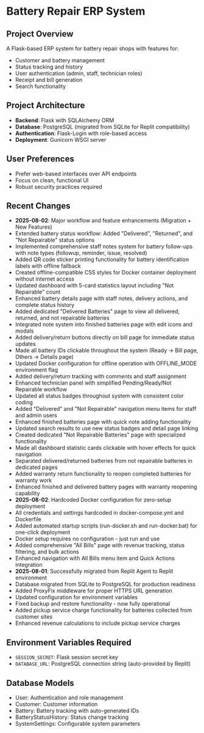 # Battery Repair ERP System

## Project Overview
A Flask-based ERP system for battery repair shops with features for:
- Customer and battery management
- Status tracking and history
- User authentication (admin, staff, technician roles)
- Receipt and bill generation
- Search functionality

## Project Architecture
- **Backend**: Flask with SQLAlchemy ORM
- **Database**: PostgreSQL (migrated from SQLite for Replit compatibility)
- **Authentication**: Flask-Login with role-based access
- **Deployment**: Gunicorn WSGI server

## User Preferences
- Prefer web-based interfaces over API endpoints
- Focus on clean, functional UI
- Robust security practices required

## Recent Changes
- **2025-08-02**: Major workflow and feature enhancements (Migration + New Features)
- Extended battery status workflow: Added "Delivered", "Returned", and "Not Repairable" status options
- Implemented comprehensive staff notes system for battery follow-ups with note types (followup, reminder, issue, resolved)
- Added QR code sticker printing functionality for battery identification labels with offline fallback
- Created offline-compatible CSS styles for Docker container deployment without internet access
- Updated dashboard with 5-card statistics layout including "Not Repairable" count
- Enhanced battery details page with staff notes, delivery actions, and complete status history
- Added dedicated "Delivered Batteries" page to view all delivered, returned, and not repairable batteries
- Integrated note system into finished batteries page with edit icons and modals
- Added delivery/return buttons directly on bill page for immediate status updates
- Made all battery IDs clickable throughout the system (Ready → Bill page, Others → Details page)
- Updated Docker configuration for offline operation with OFFLINE_MODE environment flag
- Added delivery/return tracking with comments and staff assignment
- Enhanced technician panel with simplified Pending/Ready/Not Repairable workflow
- Updated all status badges throughout system with consistent color coding
- Added "Delivered" and "Not Repairable" navigation menu items for staff and admin users
- Enhanced finished batteries page with quick note adding functionality
- Updated search results to use new status badges and detail page linking
- Created dedicated "Not Repairable Batteries" page with specialized functionality
- Made all dashboard statistic cards clickable with hover effects for quick navigation
- Separated delivered/returned batteries from not repairable batteries in dedicated pages
- Added warranty return functionality to reopen completed batteries for warranty work
- Enhanced finished and delivered battery pages with warranty reopening capability
- **2025-08-02**: Hardcoded Docker configuration for zero-setup deployment
- All credentials and settings hardcoded in docker-compose.yml and Dockerfile
- Added automated startup scripts (run-docker.sh and run-docker.bat) for one-click deployment
- Docker setup requires no configuration - just run and use
- Added comprehensive "All Bills" page with revenue tracking, status filtering, and bulk actions
- Enhanced navigation with All Bills menu item and Quick Actions integration
- **2025-08-01**: Successfully migrated from Replit Agent to Replit environment
- Database migrated from SQLite to PostgreSQL for production readiness
- Added ProxyFix middleware for proper HTTPS URL generation
- Updated configuration for environment variables
- Fixed backup and restore functionality - now fully operational
- Added pickup service charge functionality for batteries collected from customer sites
- Enhanced revenue calculations to include pickup service charges

## Environment Variables Required
- `SESSION_SECRET`: Flask session secret key
- `DATABASE_URL`: PostgreSQL connection string (auto-provided by Replit)

## Database Models
- User: Authentication and role management
- Customer: Customer information
- Battery: Battery tracking with auto-generated IDs
- BatteryStatusHistory: Status change tracking
- SystemSettings: Configurable system parameters